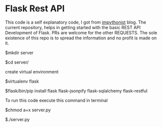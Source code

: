 # Flask Rest API

This code is a self explanatory code, I got from [impythonist](https://impythonist.wordpress.com/2015/07/12/build-an-api-under-30-lines-of-code-with-python-and-flask/) blog. The current repository,
helps in getting started with the basic REST API Development of Flask. PRs are welcome for the other REQUESTS. The sole existence of
this repo is to spread the information and no profit is made on it.


$mkdir server

$cd server/

create virtual environment
 
$virtualenv flask


$flask/bin/pip install  flask flask-jsonpify flask-sqlalchemy flask-restful



To run this code execute this command in terminal

$chmod a+x server.py

$./server.py
